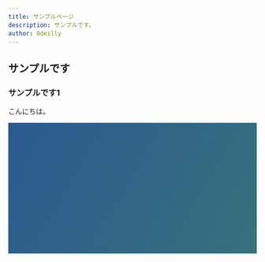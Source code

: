 ```yaml
---
title: サンプルページ
description: サンプルです。
author: Odeilly
---
```


## サンプルです

### サンプルです1

こんにちは。

![sample](images/sample1.png)
